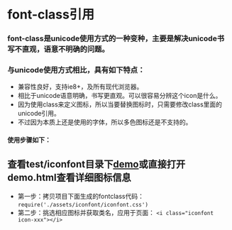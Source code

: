 # font-class引用

### font-class是unicode使用方式的一种变种，主要是解决unicode书写不直观，语意不明确的问题。
### 与unicode使用方式相比，具有如下特点：

* 兼容性良好，支持ie8+，及所有现代浏览器。
* 相比于unicode语意明确，书写更直观。可以很容易分辨这个icon是什么。
* 因为使用class来定义图标，所以当要替换图标时，只需要修改class里面的unicode引用。
* 不过因为本质上还是使用的字体，所以多色图标还是不支持的。

#### 使用步骤如下：
## 查看test/iconfont目录下[demo](../../../test/iconfont/demo.html)或直接打开demo.html查看详细图标信息
* 第一步：拷贝项目下面生成的fontclass代码：
`require('./assets/iconfont/iconfont.css')`
* 第二步：挑选相应图标并获取类名，应用于页面：
`<i class="iconfont icon-xxx"></i>`
